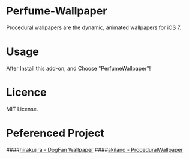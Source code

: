 Perfume-Wallpaper
=================
Procedural wallpapers are the dynamic, animated wallpapers for iOS 7.

Usage
=================
After Install this add-on, and Choose "PerfumeWallpaper"!

Licence
=================
MIT License.

Peferenced Project
=================
####[hirakujira - DogFan Wallpaper](https://github.com/hirakujira/DogFan-Wallpaper)
####[akiland - ProceduralWallpaper](https://github.com/akiland/ProceduralWallpaper)
